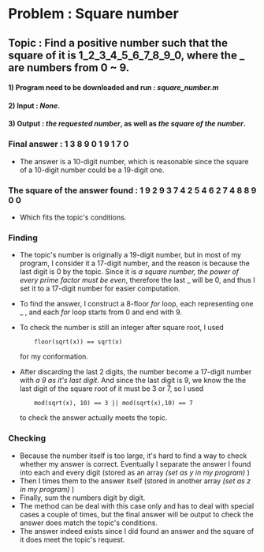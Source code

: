 # Problem : Square number

## Topic : Find a positive number such that the square of it is 1_2_3_4_5_6_7_8_9_0, where the _ are numbers from 0 ~ 9.

 #### 1) Program need to be downloaded and run : _square_number.m_
 #### 2) Input : _None_.
 #### 3) Output :  _the requested number_, as well as _the square of the number_.

### Final answer : 1 3 8 9 0 1 9 1 7 0
* The answer is a 10-digit number, which is reasonable since the square of a 10-digit number could be a 19-digit one.

### The square of the answer found : 1 9 2 9 3 7 4 2 5 4 6 2 7 4 8 8 9 0 0
* Which fits the topic's conditions.

### Finding
* The topic's number is originally a 19-digit number, but in most of my program, I consider it a 17-digit number, and the reason is because the last digit is 0 by the topic. Since it is _a square number, the power of every prime factor must be even_, therefore the last _ will be 0, and thus I set it to a 17-digit number for easier computation.
* To find the answer, I construct a 8-floor _for_ loop, each representing one _ , and each _for_ loop starts from 0 and end with 9.
* To check the number is still an integer after square root, I used 

          floor(sqrt(x)) == sqrt(x)

  for my conformation.
* After discarding the last 2 digits, the number become a 17-digit number with _a 9 as it's last digit_. And since the last digit is 9, we know the the last digit of the square root of it must be 3 or 7, so I used 

          mod(sqrt(x), 10) == 3 || mod(sqrt(x),10) == 7
  to check the answer actually meets the topic.
### Checking
* Because the number itself is too large, it's hard to find a way to check whether my answer is correct. Eventually I separate the answer I found into each and every digit (stored as an array _(set as y in my program)_ ) 
* Then I times them to the answer itself (stored in another array _(set as z in my program)_ )
* Finally, sum the numbers digit by digit. 
* The method can be deal with this case only and has to deal with special cases a couple of times, but the final answer will be output to check the answer does match the topic's conditions.
* The answer indeed exists since I did found an answer and the square of it does meet the topic's request.
